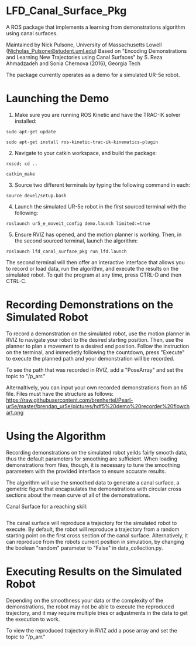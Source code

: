 # LFD_Canal_Surface_Pkg
A ROS package that implements a learning from demonstrations algorithm using canal surfaces.

Maintained by Nick Pulsone, University of Massachusetts Lowell (Nicholas_Pulsone@student.uml.edu)
Based on "Encoding Demonstrations and Learning New Trajectories using Canal Surfaces"
by S. Reza Ahmadzadeh and Sonia Chernova (2016), Georgia Tech

The package currently operates as a demo for a simulated UR-5e robot. 

# Launching the Demo
1) Make sure you are running ROS Kinetic and have the TRAC-IK solver installed:
```
sudo apt-get update
```
```
sudo apt-get install ros-kinetic-trac-ik-kinematics-plugin
```

2) Navigate to your catkin workspace, and build the package:
```
roscd; cd ..
```
```
catkin_make
```

3) Source two different terminals by typing the following command in each:
```
source devel/setup.bash
```

4) Launch the simulated UR-5e robot in the first sourced terminal with the following:
```
roslaunch ur5_e_moveit_config demo.launch limited:=true
```

5) Ensure RVIZ has opened, and the motion planner is working. Then, in the second sourced terminal, launch the algorithm:
```
roslaunch lfd_canal_surface_pkg run_lfd.launch
```

The second terminal will then offer an interactive interface that allows you to record or load data, run the algorithm, and execute the results on the simulated robot. To quit the program at any time, press CTRL-D and then CTRL-C.

# Recording Demonstrations on the Simulated Robot

To record a demonstration on the simulated robot, use the motion planner in RVIZ to navigate your robot to the desired starting position. Then, use the planner to plan a movement to a desired end position. Follow the instruction on the terminal, and immedietly following the countdown, press "Execute" to execute the planned path and your demonstration will be recorded.

To see the path that was recorded in RVIZ, add a "PoseArray" and set the topic to "/p_arr."

<gif>

Alternaltively, you can input your own recorded demonstrations from an h5 file. Files must have the structure as follows:
https://raw.githubusercontent.com/brenhertel/Pearl-ur5e/master/brendan_ur5e/pictures/hdf5%20demo%20recorder%20flowchart.png

# Using the Algorithm

Recording demonstrations on the simulated robot yeilds fairly smooth data, thus the default parameters for smoothing are sufficient. When loading demonstrations from files, though, it is necessary to tune the smoothing parameters with the provided interface to ensure accurate results.
  
The algorithm will use the smoothed data to generate a canal surface, a gemetric figure that encapsulates the demonstrations with circular cross sections about the mean curve of all of the demonstrations.
  
Canal Surface for a reaching skill:
  
<img>
  
The canal surface will reproduce a trajectory for the simulated robot to execute. By default, the robot will reproduce a trajectory from a random starting point on the first cross section of the canal surface. Alternatively, it can reproduce from the robots current position in simulation, by changing the boolean "random" parameter to "False" in data_collection.py.
  
# Executing Results on the Simulated Robot

Depending on the smoothness your data or the complexity of the demonstrations, the robot may not be able to execute the reproduced trajectory, and it may require multiple tries or adjustments in the data to get the execution to work. 
  
To view the reproduced trajectory in RVIZ add a pose array and set the topic to "/p_arr."

<gif>



